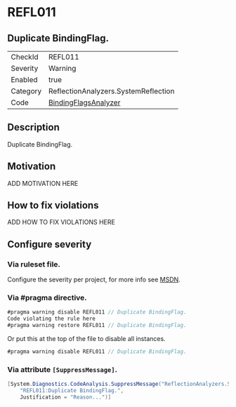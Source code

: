 # REFL011
## Duplicate BindingFlag.

<!-- start generated table -->
<table>
  <tr>
    <td>CheckId</td>
    <td>REFL011</td>
  </tr>
  <tr>
    <td>Severity</td>
    <td>Warning</td>
  </tr>
  <tr>
    <td>Enabled</td>
    <td>true</td>
  </tr>
  <tr>
    <td>Category</td>
    <td>ReflectionAnalyzers.SystemReflection</td>
  </tr>
  <tr>
    <td>Code</td>
    <td><a href="https://github.com/DotNetAnalyzers/ReflectionAnalyzers/blob/master/ReflectionAnalyzers/NodeAnalzers/BindingFlagsAnalyzer.cs">BindingFlagsAnalyzer</a></td>
  </tr>
</table>
<!-- end generated table -->

## Description

Duplicate BindingFlag.

## Motivation

ADD MOTIVATION HERE

## How to fix violations

ADD HOW TO FIX VIOLATIONS HERE

<!-- start generated config severity -->
## Configure severity

### Via ruleset file.

Configure the severity per project, for more info see [MSDN](https://msdn.microsoft.com/en-us/library/dd264949.aspx).

### Via #pragma directive.
```C#
#pragma warning disable REFL011 // Duplicate BindingFlag.
Code violating the rule here
#pragma warning restore REFL011 // Duplicate BindingFlag.
```

Or put this at the top of the file to disable all instances.
```C#
#pragma warning disable REFL011 // Duplicate BindingFlag.
```

### Via attribute `[SuppressMessage]`.

```C#
[System.Diagnostics.CodeAnalysis.SuppressMessage("ReflectionAnalyzers.SystemReflection", 
    "REFL011:Duplicate BindingFlag.", 
    Justification = "Reason...")]
```
<!-- end generated config severity -->